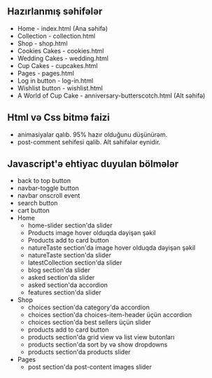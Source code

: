 ## Hazırlanmış səhifələr
- Home - index.html (Ana səhifə)
- Collection - collection.html
- Shop - shop.html
- Cookies Cakes - cookies.html
- Wedding Cakes - wedding.html
- Cup Cakes - cupcakes.html
- Pages - pages.html
- Log in button - log-in.html
- Wishlist button - wishlist.html
- A World of Cup Cake - anniversary-butterscotch.html (Alt səhifə)

## Html və Css bitmə faizi
- animasiyalar qalıb. 95% hazır olduğunu düşünürəm.
- post-comment sehifesi qalib. Alt səhifələr eynidir.

## Javascript'ə ehtiyac duyulan bölmələr
- back to top button
- navbar-toggle button
- navbar onscroll event
- search button
- cart button
- Home
    - home-slider section'da slider
    - Products image hover olduqda dəyişən şəkil
    - Products add to card button
    - natureTaste section'da image hover olduqda dəyişən şəkil
    - natureTaste section'da slider
    - latestCollection section'da slider
    - blog section'da slider
    - asked section'da slider
    - asked section'da accordion
    - features section'da slider
- Shop
    - choices section'da category'də accordion
    - choices section'da choices-item-header üçün accordion
    - choices section'da best sellers üçün slider
    - products add to card button
    - products section'da grid view və list view butonları
    - products section'da sort by və show dropdowns
    - products section'da products slider
- Pages
    - post section'da post-content images slider



